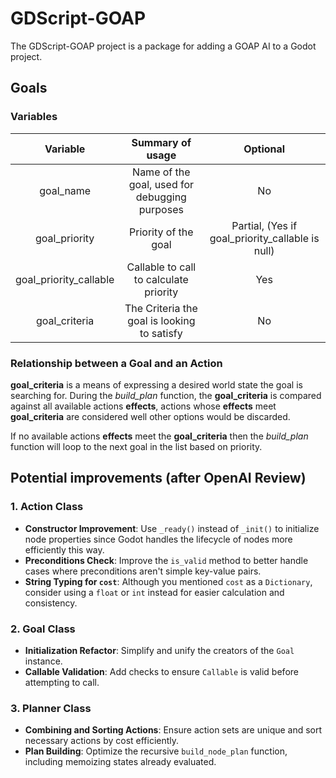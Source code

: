 # GDScript-GOAP

The GDScript-GOAP project is a package for adding a GOAP AI to a Godot project.


## Goals
### Variables
| Variable | Summary of usage | Optional |
|:---:|:---:|:---:|
| goal_name | Name of the goal, used for debugging purposes | No |uild_plan* function will loop to the next goal. This will carry on until a plan is produced.
| goal_priority | Priority of the goal | Partial, (Yes if goal_priority_callable is null) |
| goal_priority_callable | Callable to call to calculate priority | Yes |
| goal_criteria | The Criteria the goal is looking to satisfy | No |


### Relationship between a Goal and an Action
**goal_criteria** is a means of expressing a desired world state the goal is searching for. During the *build_plan* function, the **goal_criteria** is compared against all available actions **effects**, actions whose **effects** meet **goal_criteria** are considered well other options would be discarded.

If no available actions **effects** meet the **goal_criteria** then the *build_plan* function will loop to the next goal in the list based on priority.



## Potential improvements (after OpenAI Review)
### 1. Action Class
- **Constructor Improvement**: Use `_ready()` instead of `_init()` to initialize node properties since Godot handles the lifecycle of nodes more efficiently this way.
- **Preconditions Check**: Improve the `is_valid` method to better handle cases where preconditions aren't simple key-value pairs.
- **String Typing for `cost`**: Although you mentioned `cost` as a `Dictionary`, consider using a `float` or `int` instead for easier calculation and consistency.

### 2. Goal Class
- **Initialization Refactor**: Simplify and unify the creators of the `Goal` instance.
- **Callable Validation**: Add checks to ensure `Callable` is valid before attempting to call.

### 3. Planner Class
- **Combining and Sorting Actions**: Ensure action sets are unique and sort necessary actions by cost efficiently.
- **Plan Building**: Optimize the recursive `build_node_plan` function, including memoizing states already evaluated.